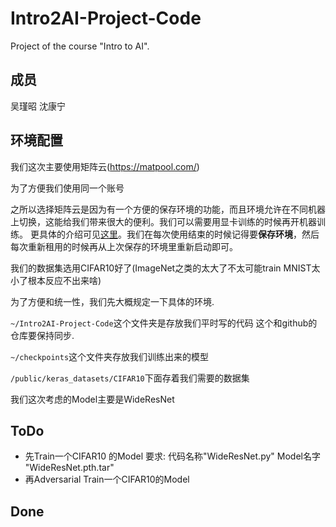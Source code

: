 # Intro2AI-Project-Code
Project of the course "Intro to AI".



## 成员

吴瑾昭 沈康宁

## 环境配置

我们这次主要使用矩阵云(https://matpool.com/)

为了方便我们使用同一个账号

之所以选择矩阵云是因为有一个方便的保存环境的功能，而且环境允许在不同机器上切换，这能给我们带来很大的便利。我们可以需要用显卡训练的时候再开机器训练。 更具体的介绍可见[这里](https://matpool.com/supports/snapshot)。我们在每次使用结束的时候记得要**保存环境**，然后每次重新租用的时候再从上次保存的环境里重新启动即可。



我们的数据集选用CIFAR10好了(ImageNet之类的太大了不太可能train MNIST太小了根本反应不出来啥)



为了方便和统一性，我们先大概规定一下具体的环境.

 `~/Intro2AI-Project-Code`这个文件夹是存放我们平时写的代码 这个和github的仓库要保持同步.

`~/checkpoints`这个文件夹存放我们训练出来的模型

`/public/keras_datasets/CIFAR10`下面存着我们需要的数据集

我们这次考虑的Model主要是WideResNet 

## ToDo

- 先Train一个CIFAR10 的Model 要求: 代码名称"WideResNet.py" Model名字 "WideResNet.pth.tar"
- 再Adversarial Train一个CIFAR10的Model 



## Done

